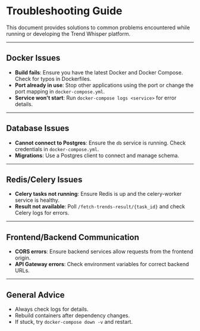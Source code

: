 # Troubleshooting Guide

This document provides solutions to common problems encountered while running or developing the Trend Whisper platform.

---

## Docker Issues
- **Build fails**: Ensure you have the latest Docker and Docker Compose. Check for typos in Dockerfiles.
- **Port already in use**: Stop other applications using the port or change the port mapping in `docker-compose.yml`.
- **Service won't start**: Run `docker-compose logs <service>` for error details.

---

## Database Issues
- **Cannot connect to Postgres**: Ensure the `db` service is running. Check credentials in `docker-compose.yml`.
- **Migrations**: Use a Postgres client to connect and manage schema.

---

## Redis/Celery Issues
- **Celery tasks not running**: Ensure Redis is up and the celery-worker service is healthy.
- **Result not available**: Poll `/fetch-trends-result/{task_id}` and check Celery logs for errors.

---

## Frontend/Backend Communication
- **CORS errors**: Ensure backend services allow requests from the frontend origin.
- **API Gateway errors**: Check environment variables for correct backend URLs.

---

## General Advice
- Always check logs for details.
- Rebuild containers after dependency changes.
- If stuck, try `docker-compose down -v` and restart.
